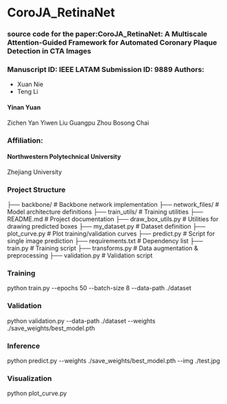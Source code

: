 # CoroJA_RetinaNet
### source code for the paper:CoroJA_RetinaNet: A Multiscale Attention-Guided Framework for Automated Coronary Plaque Detection in CTA Images
### Manuscript ID: IEEE LATAM Submission ID: 9889 Authors:
- Xuan Nie
- Teng Li
#### Yinan Yuan
Zichen Yan
Yiwen Liu
Guangpu Zhou
Bosong Chai
### Affiliation:
#### Northwestern Polytechnical University
Zhejiang University


###  Project Structure
├── backbone/ # Backbone network implementation
├── network_files/ # Model architecture definitions
├── train_utils/ # Training utilities 
├── README.md # Project documentation
├── draw_box_utils.py # Utilities for drawing predicted boxes
├── my_dataset.py # Dataset definition
├── plot_curve.py # Plot training/validation curves
├── predict.py # Script for single image prediction
├── requirements.txt # Dependency list
├── train.py # Training script
├── transforms.py # Data augmentation & preprocessing
├── validation.py # Validation script

### Training
python train.py --epochs 50 --batch-size 8 --data-path ./dataset


### Validation
python validation.py --data-path ./dataset --weights ./save_weights/best_model.pth

### Inference
python predict.py --weights ./save_weights/best_model.pth --img ./test.jpg

### Visualization
python plot_curve.py

